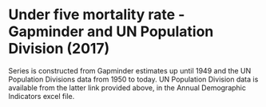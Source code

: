 # Under five mortality rate - Gapminder and UN Population Division (2017)

Series is constructed from Gapminder estimates up until 1949 and the UN Population Divisions data from 1950 to today. UN Population Division data is available from the latter link provided above, in the Annual Demographic Indicators excel file. 